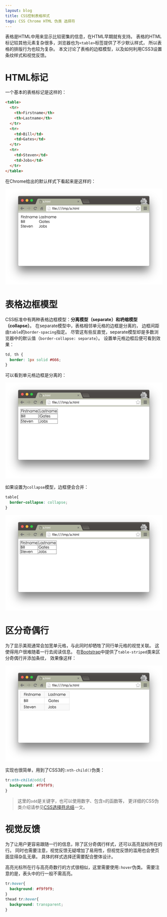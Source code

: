 ```yaml
---
layout: blog
title: CSS控制表格样式
tags: CSS Chrome HTML 伪类 选择符
---
```


表格是HTML中用来显示比较密集的信息，在HTML早期就有支持。
表格的HTML标记较其他元素复杂很多，浏览器也为`<table>`标签提供了不少默认样式，
所以表格的排版行为也较为复杂。
本文讨论了表格的边框模型，以及如何利用CSS3设置条纹样式和视觉反馈。

<!--more-->

# HTML标记

一个基本的表格标记是这样的：

```html
<table>
  <tr>
    <th>Firstname</th>
    <th>Lastname</th>
  </tr>
  <tr>
    <td>Bill</td>
    <td>Gates</td>
  </tr>
  <tr>
    <td>Steven</td>
    <td>Jobs</td>
  </tr>
</table>
```

在Chrome给出的默认样式下看起来是这样的：

![table-raw][raw]

# 表格边框模型

CSS标准中有两种表格边框模型：**分离模型（separate）**和**坍缩模型（collapse）**。
在separate模型中，表格相邻单元格的边框是分离的，
边框间距由`table`的`border-spacing`指定。
尽管这有些反直觉，separate模型却是多数浏览器中的默认值（`border-collapse: separate`）。
设置单元格边框后便可看到效果：

```css
td, th {
  border: 1px solid #666;
}
```

可以看到单元格边框是分离的：

![table-separate][separate]

如果设置为`collapse`模型，边框便会合并：

```css
table{
  border-collapse: collapse;
}
```

![table-collapse][collapse]

# 区分奇偶行

为了显示美观通常会加宽单元格，与此同时却牺牲了同行单元格的视觉关联。
这使得用户很难随着一行去阅读信息。
在[Bootstrap][bs]中提供了`table-striped`类来区分奇偶行并添加条纹，
效果像这样：

![table striped][striped]

实现也很简单，用到了CSS3的`:nth-child()`伪类：

```css
tr:nth-child(odd){
  background: #f9f9f9;
}
```

> 这里的`odd`是关键字，也可以使用数字、包含`n`的函数等，
> 更详细的CSS伪类介绍请参见[CSS选择符总结][selector]一文。

# 视觉反馈

为了让用户更容易跟随一行的信息，除了区分奇偶行样式，还可以高亮鼠标所在的行。
同时也需要注意，视觉反馈无疑增加了易用性，但视觉反馈的滥用也会使页面显得杂乱无章。
具体的样式选择还需要配合整体设计。

高亮光标所在行与高亮奇数行的方式很相似，这里需要使用`:hover`伪类。
需要注意的是，表头中的行一般不需高亮。

```css
tr:hover{
  background: #f9f9f9;
}
thead tr:hover{
  background: transparent;
}
```

[raw]: /assets/img/blog/css/raw-table@2x.png
[separate]: /assets/img/blog/css/table-separate-model@2x.png
[collapse]: /assets/img/blog/css/table-collapse-model@2x.png
[selector]: /2015/09/11/css-selector.html
[striped]: /assets/img/blog/css/table-striped@2x.png
[bs]: http://v3.bootcss.com/
